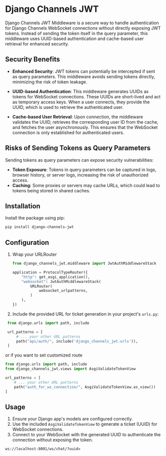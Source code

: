 # Django Channels JWT 

Django Channels JWT Middleware is a secure way to handle authentication for Django Channels WebSocket connections without directly exposing JWT tokens. Instead of sending the token itself in the query parameter, this middleware uses UUID-based authentication and cache-based user retrieval for enhanced security.

## Security Benefits

- **Enhanced Security**: JWT tokens can potentially be intercepted if sent as query parameters. This middleware avoids sending tokens directly, minimizing the risk of token leakage.

- **UUID-based Authentication**: This middleware generates UUIDs as tokens for WebSocket connections. These UUIDs are short-lived and act as temporary access keys. When a user connects, they provide the UUID, which is used to retrieve the authenticated user.

- **Cache-based User Retrieval**: Upon connection, the middleware validates the UUID, retrieves the corresponding user ID from the cache, and fetches the user asynchronously. This ensures that the WebSocket connection is only established for authenticated users.

## Risks of Sending Tokens as Query Parameters

Sending tokens as query parameters can expose security vulnerabilities:
- **Token Exposure**: Tokens in query parameters can be captured in logs, browser history, or server logs, increasing the risk of unauthorized access.
- **Caching**: Some proxies or servers may cache URLs, which could lead to tokens being stored in shared caches.

## Installation

Install the package using pip:

```bash
pip install django-channels-jwt
```

## Configuration

1. Wrap your URLRouter
   ```python
   from django_channels_jwt.middleware import JwtAuthMiddlewareStack

   application = ProtocolTypeRouter({
       "http": get_asgi_application(),
       "websocket": JwtAuthMiddlewareStack(
           URLRouter(
               websocket_urlpatterns,
           )
       ),
   })
   ```

2. Include the provided URL for ticket generation in your project's `urls.py`:

  ```python
   from django.urls import path, include

   url_patterns = [
       # ... your other URL patterns
       path("api/auth/", include('django_channels_jwt.urls')),
   ]
   ```
or if you want to set customized route

   ```python
   from django.urls import path, include
   from django_channels_jwt.views import AsgiValidateTokenView

   url_patterns = [
       # ... your other URL patterns
       path("auth_for_ws_connection/", AsgiValidateTokenView.as_view())
   ]
   ```

## Usage

1. Ensure your Django app's models are configured correctly.
2. Use the included `AsgiValidateTokenView` to generate a ticket (UUID) for WebSocket connections.
3. Connect to your WebSocket with the generated UUID to authenticate the connection without exposing the token.
 ```
 ws://localhost:8001/ws/chat/?uuid=
 ```
